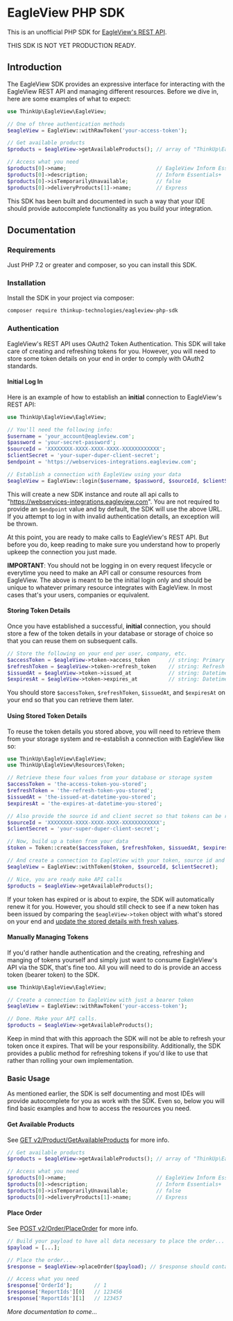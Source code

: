 # EagleView PHP SDK

This is an unofficial PHP SDK for [EagleView's REST API](https://restdoc.eagleview.com/).

THIS SDK IS NOT YET PRODUCTION READY.

## Introduction

The EagleView SDK provides an expressive interface for interacting with the EagleView REST API and managing different resources. Before we dive in, here are some examples of what to expect:

```php
use ThinkUp\EagleView\EagleView;

// One of three authentication methods
$eagleView = EagleView::withRawToken('your-access-token');

// Get available products
$products = $eagleView->getAvailableProducts(); // array of "ThinkUp\EagleView\Resources\Product" objects

// Access what you need
$products[0]->name;                             // EagleView Inform Essentials+
$products[0]->description;                      // Inform Essentials+
$products[0]->isTemporarilyUnavailable;         // false
$products[0]->deliveryProducts[1]->name;        // Express
```

This SDK has been built and documented in such a way that your IDE should provide autocomplete functionality as you build your integration.

## Documentation

### Requirements

Just PHP 7.2 or greater and composer, so you can install this SDK.

### Installation

Install the SDK in your project via composer:

```bash
composer require thinkup-technologies/eagleview-php-sdk
```

### Authentication

EagleView's REST API uses OAuth2 Token Authentication. This SDK will take care of creating and refreshing tokens for you. However, you will need to store some token details on your end in order to comply with OAuth2 standards.

#### Initial Log In

Here is an example of how to establish an **initial** connection to EagleView's REST API:

```php
use ThinkUp\EagleView\EagleView;

// You'll need the following info:
$username = 'your_account@eagleview.com';
$password = 'your-secret-password';
$sourceId = 'XXXXXXXX-XXXX-XXXX-XXXX-XXXXXXXXXXXX';
$clientSecret = 'your-super-duper-client-secret';
$endpoint = 'https://webservices-integrations.eagleview.com';

// Establish a connection with EagleView using your data
$eagleView = EagleView::login($username, $password, $sourceId, $clientSecret, $endpoint);
```

This will create a new SDK instance and route all api calls to "https://webservices-integrations.eagleview.com". You are not required to provide an `$endpoint` value and by default, the SDK will use the above URL. If you attempt to log in with invalid authentication details, an exception will be thrown.

At this point, you are ready to make calls to EagleView's REST API. But before you do, keep reading to make sure you understand how to properly upkeep the connection you just made.

**IMPORTANT**: You should not be logging in on every request lifecycle or everytime you need to make an API call or consume resources from EagleView. The above is meant to be the initial login only and should be unique to whatever primary resource integrates with EagleView. In most cases that's your users, companies or equivalent.

#### Storing Token Details

Once you have established a successful, **initial** connection, you should store a few of the token details in your database or storage of choice so that you can reuse them on subsequent calls.

```php
// Store the following on your end per user, company, etc.
$accessToken = $eagleView->token->access_token      // string: Primary token that's used for accessing the API
$refreshToken = $eagleView->token->refresh_token    // string: Refresh token that's used to fetch new access tokens
$issuedAt = $eagleView->token->issued_at            // string: Datetime UTC string of when the token was issued
$expiresAt = $eagleView->token->expires_at          // string: Datetime UTC string of when the token will expire
```

You should store `$accessToken`, `$refreshToken`, `$issuedAt`, and `$expiresAt` on your end so that you can retrieve them later.

#### Using Stored Token Details

To reuse the token details you stored above, you will need to retrieve them from your storage system and re-establish a connection with EagleView like so:

```php
use ThinkUp\EagleView\EagleView;
use ThinkUp\EagleView\Resources\Token;

// Retrieve these four values from your database or storage system
$accessToken = 'the-access-token-you-stored';
$refreshToken = 'the-refresh-token-you-stored';
$issuedAt = 'the-issued-at-datetime-you-stored';
$expiresAt = 'the-expires-at-datetime-you-stored';

// Also provide the source id and client secret so that tokens can be refreshed
$sourceId = 'XXXXXXXX-XXXX-XXXX-XXXX-XXXXXXXXXXXX';
$clientSecret = 'your-super-duper-client-secret';

// Now, build up a token from your data
$token = Token::create($accessToken, $refreshToken, $issuedAt, $expiresAt);

// And create a connection to EagleView with your token, source id and client secret 
$eagleView = EagleView::withToken($token, $sourceId, $clientSecret);

// Nice, you are ready make API calls
$products = $eagleView->getAvailableProducts();
```

If your token has expired or is about to expire, the SDK will automatically renew it for you. However, you should still check to see if a new token has been issued by comparing the `$eagleView->token` object with what's stored on your end and [update the stored details with fresh values](#storing-token-details).

#### Manually Managing Tokens

If you'd rather handle authentication and the creating, refreshing and manging of tokens yourself and simply just want to consume EagleView's API via the SDK, that's fine too. All you will need to do is provide an access token (bearer token) to the SDK.

```php
use ThinkUp\EagleView\EagleView;

// Create a connection to EagleView with just a bearer token
$eagleView = EagleView::withRawToken('your-access-token');

// Done. Make your API calls.
$products = $eagleView->getAvailableProducts();
```

Keep in mind that with this approach the SDK will not be able to refresh your token once it expires. That will be your responsibility. Additionally, the SDK provides a public method for refreshing tokens if you'd like to use that rather than rolling your own implementation.

### Basic Usage

As mentioned earlier, the SDK is self documenting and most IDEs will provide autocomplete for you as work with the SDK. Even so, below you will find basic examples and how to access the resources you need.

#### Get Available Products

See [GET v2/Product/GetAvailableProducts](https://restdoc.eagleview.com/#GetAvailableProducts) for more info.

```php
// Get available products
$products = $eagleView->getAvailableProducts(); // array of "ThinkUp\EagleView\Resources\Product" objects

// Access what you need
$products[0]->name;                             // EagleView Inform Essentials+
$products[0]->description;                      // Inform Essentials+
$products[0]->isTemporarilyUnavailable;         // false
$products[0]->deliveryProducts[1]->name;        // Express
```

#### Place Order

See [POST v2/Order/PlaceOrder](https://restdoc.eagleview.com/#PlaceOrder) for more info.

```php
// Build your payload to have all data necessary to place the order...
$payload = [...];

// Place the order...
$response = $eagleView->placeOrder($payload); // $response should contain an order id as well as report ids

// Access what you need
$response['OrderId'];       // 1
$response['ReportIds'][0]   // 123456
$response['ReportIds'][1]   // 123457
```

_More documentation to come..._
